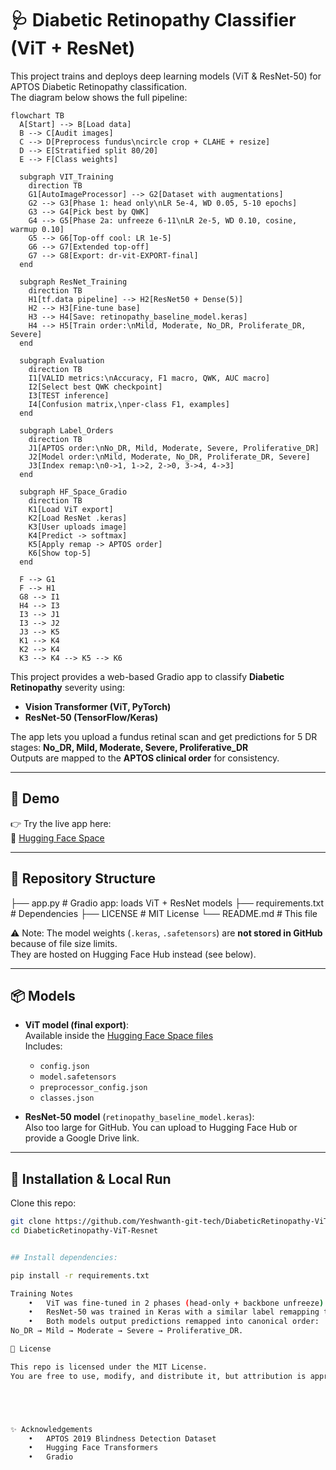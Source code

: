 # 🩺 Diabetic Retinopathy Classifier (ViT + ResNet)


This project trains and deploys deep learning models (ViT & ResNet-50) for APTOS Diabetic Retinopathy classification.  
The diagram below shows the full pipeline:

```mermaid
flowchart TB
  A[Start] --> B[Load data]
  B --> C[Audit images]
  C --> D[Preprocess fundus\ncircle crop + CLAHE + resize]
  D --> E[Stratified split 80/20]
  E --> F[Class weights]

  subgraph VIT_Training
    direction TB
    G1[AutoImageProcessor] --> G2[Dataset with augmentations]
    G2 --> G3[Phase 1: head only\nLR 5e-4, WD 0.05, 5-10 epochs]
    G3 --> G4[Pick best by QWK]
    G4 --> G5[Phase 2a: unfreeze 6-11\nLR 2e-5, WD 0.10, cosine, warmup 0.10]
    G5 --> G6[Top-off cool: LR 1e-5]
    G6 --> G7[Extended top-off]
    G7 --> G8[Export: dr-vit-EXPORT-final]
  end

  subgraph ResNet_Training
    direction TB
    H1[tf.data pipeline] --> H2[ResNet50 + Dense(5)]
    H2 --> H3[Fine-tune base]
    H3 --> H4[Save: retinopathy_baseline_model.keras]
    H4 --> H5[Train order:\nMild, Moderate, No_DR, Proliferate_DR, Severe]
  end

  subgraph Evaluation
    direction TB
    I1[VALID metrics:\nAccuracy, F1 macro, QWK, AUC macro]
    I2[Select best QWK checkpoint]
    I3[TEST inference]
    I4[Confusion matrix,\nper-class F1, examples]
  end

  subgraph Label_Orders
    direction TB
    J1[APTOS order:\nNo_DR, Mild, Moderate, Severe, Proliferative_DR]
    J2[Model order:\nMild, Moderate, No_DR, Proliferate_DR, Severe]
    J3[Index remap:\n0->1, 1->2, 2->0, 3->4, 4->3]
  end

  subgraph HF_Space_Gradio
    direction TB
    K1[Load ViT export]
    K2[Load ResNet .keras]
    K3[User uploads image]
    K4[Predict -> softmax]
    K5[Apply remap -> APTOS order]
    K6[Show top-5]
  end

  F --> G1
  F --> H1
  G8 --> I1
  H4 --> I3
  I3 --> J1
  I3 --> J2
  J3 --> K5
  K1 --> K4
  K2 --> K4
  K3 --> K4 --> K5 --> K6
```

This project provides a web-based Gradio app to classify **Diabetic Retinopathy** severity using:
- **Vision Transformer (ViT, PyTorch)**  
- **ResNet-50 (TensorFlow/Keras)**  

The app lets you upload a fundus retinal scan and get predictions for 5 DR stages:
**No_DR, Mild, Moderate, Severe, Proliferative_DR**  
Outputs are mapped to the **APTOS clinical order** for consistency.

---

## 🚀 Demo

👉 Try the live app here:  
🔗 [Hugging Face Space](https://huggingface.co/spaces/Yeshwanth2410/DiabeticRetinopath-ViT-Resnet)

---

## 📂 Repository Structure

├── app.py                   # Gradio app: loads ViT + ResNet models
├── requirements.txt         # Dependencies
├── LICENSE                  # MIT License
└── README.md                # This file




⚠️ Note: The model weights (`.keras`, `.safetensors`) are **not stored in GitHub** because of file size limits.  
They are hosted on Hugging Face Hub instead (see below).

---

## 📦 Models

- **ViT model (final export)**:  
  Available inside the [Hugging Face Space files](https://huggingface.co/spaces/Yeshwanth2410/DiabeticRetinopath-ViT-Resnet/tree/main/dr-vit-EXPORT-final)  
  Includes:
  - `config.json`  
  - `model.safetensors`  
  - `preprocessor_config.json`  
  - `classes.json`

- **ResNet-50 model** (`retinopathy_baseline_model.keras`):  
  Also too large for GitHub. You can upload to Hugging Face Hub or provide a Google Drive link.

---

## 🔧 Installation & Local Run

Clone this repo:
```bash
git clone https://github.com/Yeshwanth-git-tech/DiabeticRetinopathy-ViT-Resnet.git
cd DiabeticRetinopathy-ViT-Resnet


## Install dependencies:

pip install -r requirements.txt

Training Notes
	•	ViT was fine-tuned in 2 phases (head-only + backbone unfreeze) with class-balanced loss.
	•	ResNet-50 was trained in Keras with a similar label remapping to match APTOS dataset order.
	•	Both models output predictions remapped into canonical order:
No_DR → Mild → Moderate → Severe → Proliferative_DR.

📜 License

This repo is licensed under the MIT License.
You are free to use, modify, and distribute it, but attribution is appreciated.





✨ Acknowledgements
	•	APTOS 2019 Blindness Detection Dataset
	•	Hugging Face Transformers
	•	Gradio